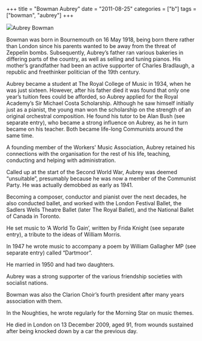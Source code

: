 +++
title = "Bowman Aubrey"
date = "2011-08-25"
categories = ["b"]
tags = ["bowman", "aubrey"]
+++

![](https://grahamstevenson.me.uk/wp-content/uploads/2011/08/bowman-aubrey.JPG)Aubrey Bowman

Bowman was born in Bournemouth on 16 May 1918, being born there rather than London since his parents wanted to be away from the threat of Zeppelin bombs. Subsequently, Aubrey’s father ran various bakeries in differing parts of the country, as well as selling and tuning pianos. His mother’s grandfather had been an active supporter of Charles Bradlaugh, a republic and freethinker politician of the 19th century.

Aubrey became a student at The Royal College of Music in 1934, when he was just sixteen. However, after his father died it was found that only one year’s tuition fees could be afforded, so Aubrey applied for the Royal Academy’s Sir Michael Costa Scholarship. Although he saw himself initially just as a pianist, the young man won the scholarship on the strength of an original orchestral composition. He found his tutor to be Alan Bush (see separate entry), who became a strong influence on Aubrey, as he in turn became on his teacher. Both became life-long Communists around the same time.

A founding member of the Workers' Music Association, Aubrey retained his connections with the organisation for the rest of his life, teaching, conducting and helping with administration.  

Called up at the start of the Second World War, Aubrey was deemed “unsuitable”, presumably because he was now a member of the Communist Party. He was actually demobbed as early as 1941.

Becoming a composer, conductor and pianist over the next decades, he also conducted ballet, and worked with the London Festival Ballet, the Sadlers Wells Theatre Ballet (later The Royal Ballet), and the National Ballet of Canada in Toronto.

He set music to ‘A World To Gain’, written by Frida Knight (see separate entry), a tribute to the ideas of William Morris.

In 1947 he wrote music to accompany a poem by William Gallagher MP (see separate entry) called “Dartmoor”.

He married in 1950 and had two daughters.

Aubrey was a strong supporter of the various friendship societies with socialist nations.

Bowman was also the Clarion Choir’s fourth president after many years association with them.

In the Noughties, he wrote regularly for the Morning Star on music themes.

He died in London on 13 December 2009, aged 91, from wounds sustained after being knocked down by a car the previous day.
